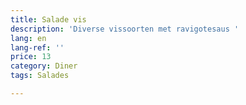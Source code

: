 ```yaml
---
title: Salade vis
description: 'Diverse vissoorten met ravigotesaus '
lang: en
lang-ref: ''
price: 13
category: Diner
tags: Salades

---
```


